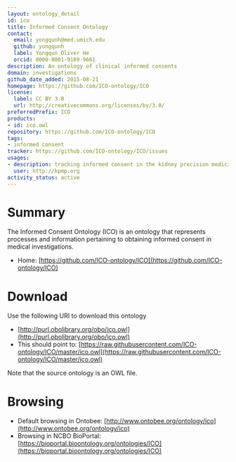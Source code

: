 ```yaml
---
layout: ontology_detail
id: ico
title: Informed Consent Ontology
contact:
  email: yongqunh@med.umich.edu
  github: yongqunh
  label: Yongqun Oliver He
  orcid: 0000-0001-9189-9661
description: An ontology of clinical informed consents
domain: investigations
github_date_added: 2015-08-21
homepage: https://github.com/ICO-ontology/ICO
license:
  label: CC BY 3.0
  url: http://creativecommons.org/licenses/by/3.0/
preferredPrefix: ICO
products:
- id: ico.owl
repository: https://github.com/ICO-ontology/ICO
tags:
- informed consent
tracker: https://github.com/ICO-ontology/ICO/issues
usages:
- description: tracking informed consent in the kidney precision medicine project that has over 20 institutes involved.
  user: http://kpmp.org
activity_status: active
---
```


# Summary

The Informed Consent Ontology (ICO) is an ontology that represents processes and information pertaining to obtaining informed consent in medical investigations.

* Home: [https://github.com/ICO-ontology/ICO](https://github.com/ICO-ontology/ICO) 

# Download

Use the following URI to download this ontology

* [http://purl.obolibrary.org/obo/ico.owl](http://purl.obolibrary.org/obo/ico.owl)
* This should point to: [https://raw.githubusercontent.com/ICO-ontology/ICO/master/ico.owl](https://raw.githubusercontent.com/ICO-ontology/ICO/master/ico.owl)

Note that the source ontology is an OWL file.  

# Browsing

* Default browsing in Ontobee: [http://www.ontobee.org/ontology/ico](http://www.ontobee.org/ontology/ico)
* Browsing in NCBO BioPortal: [https://bioportal.bioontology.org/ontologies/ICO](https://bioportal.bioontology.org/ontologies/ICO)
